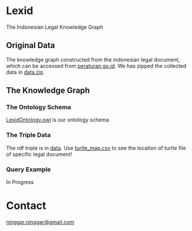 Lexid
==============
The Indonesian Legal Knowledge Graph

## Original Data
The knowledge graph constructed from the indonesian legal document, which can be accessed from [peraturan.go.id](https://peraturan.go.id/). We has zipped the collected data in [data.zip](https://drive.google.com/file/d/1PCMzJu5i2fR-KwlCzSAsz41hv3VsqB6N/view?usp=sharing)

## The Knowledge Graph

### The Ontology Schema
[LexidOntology.owl](https://github.com/ninggar17/Lexid/blob/first/LexidOntology.owl) is our ontology schema

### The Triple Data
The rdf triple is in [data](https://github.com/ninggar17/Lexid/tree/master/data). Use [turtle_map.csv](https://github.com/ninggar17/Lexid/blob/master/data/turtle_map.csv) to see the location of turtle file of specific legal document!

### Query Example
In Progress

Contact
==============
ninggar.ninggar@gmail.com